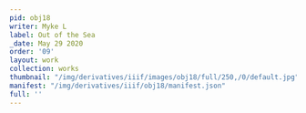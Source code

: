 ```yaml
---
pid: obj18
writer: Myke L
label: Out of the Sea
_date: May 29 2020
order: '09'
layout: work
collection: works
thumbnail: "/img/derivatives/iiif/images/obj18/full/250,/0/default.jpg"
manifest: "/img/derivatives/iiif/obj18/manifest.json"
full: ''
---
```

